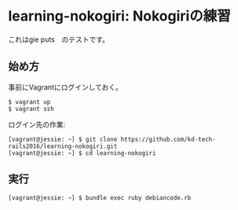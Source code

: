 # learning-nokogiri: Nokogiriの練習

これはgie puts　のテストです。

## 始め方

事前にVagrantにログインしておく。

```
$ vagrant up
$ vagrant ssh
```

ログイン先の作業:

```
[vagrant@jessie: ~] $ git clone https://github.com/kd-tech-rails2016/learning-nokogiri.git
[vagrant@jessie: ~] $ cd learning-nokogiri
```

## 実行

```
[vagrant@jessie: ~] $ bundle exec ruby debiancode.rb
```
